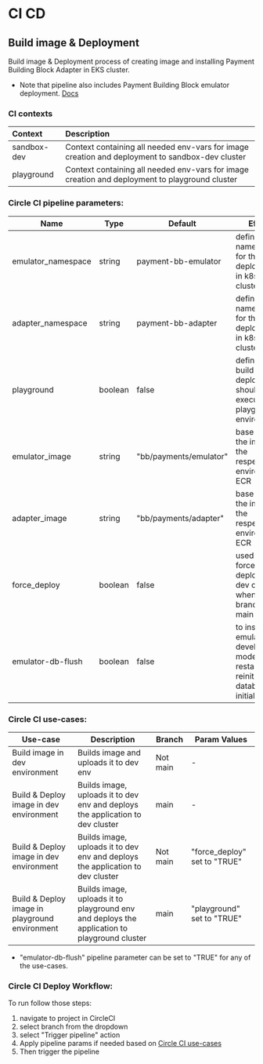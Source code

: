 # CI CD

## Build image & Deployment
Build image & Deployment process of creating image and installing Payment Building Block Adapter in EKS cluster.

* Note that pipeline also includes Payment Building Block emulator deployment. [Docs](./../../emulator/docs/1-main.md)

### CI contexts

| Context     | Description                                                                                     |
|:------------|:------------------------------------------------------------------------------------------------|
| sandbox-dev | Context containing all needed env-vars for image creation and deployment to sandbox-dev cluster |
| playground  | Context containing all needed env-vars for image creation and deployment to playground cluster  |

### Circle CI pipeline parameters:

| Name               | Type     | Default                | Effect                                                                                           |
|--------------------|----------|------------------------|--------------------------------------------------------------------------------------------------|
| emulator_namespace | string   | payment-bb-emulator    | defines the namespace for the deployment in k8s cluster                                          |
| adapter_namespace  | string   | payment-bb-adapter     | defines the namespace for the deployment in k8s cluster                                          |
| playground         | boolean  | false                  | defines that build and deploy should be executed to playground environment                       |
| emulator_image     | string   | "bb/payments/emulator" | base path of the image in the respective environment ECR                                         |
| adapter_image      | string   | "bb/payments/adapter"  | base path of the image in the respective environment ECR                                         |
| force_deploy       | boolean  | false                  | used to force-deploy on dev cluster when branch is not main                                      |
| emulator-db-flush  | boolean  | false                  | to install the emulator in development mode (on restart to reinit the database in initial state) |


### Circle CI use-cases:

| Use-case                                       | Description                                                                                  | Branch    | Param Values                  |
|------------------------------------------------|----------------------------------------------------------------------------------------------|-----------|-------------------------------|
| Build image in dev environment                 | Builds image and uploads it to dev env                                                       | Not main  | -                             |
| Build & Deploy image in dev environment        | Builds image, uploads it to dev env and deploys the application to dev cluster               | main      | -                             |
| Build & Deploy image in dev environment        | Builds image, uploads it to dev env and deploys the application to dev cluster               | Not main  | "force_deploy" set to "TRUE"  |
| Build & Deploy image in playground environment | Builds image, uploads it to playground env and deploys the application to playground cluster | main      | "playground" set to "TRUE"    |

* "emulator-db-flush" pipeline parameter can be set to "TRUE" for any of the use-cases.

### Circle CI Deploy Workflow:

To run follow those steps:

1. navigate to project in CircleCI
2. select branch from the dropdown
3. select "Trigger pipeline" action
4. Apply pipeline params if needed based on [Circle CI use-cases](#circle-ci-use-cases)
5. Then trigger the pipeline
